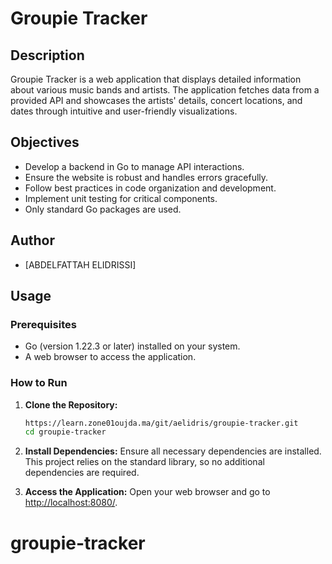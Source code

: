 # Groupie Tracker
## Description

Groupie Tracker is a web application that displays detailed information about various music bands and artists. The application fetches data from a provided API and showcases the artists' details, concert locations, and dates through intuitive and user-friendly visualizations.

## Objectives

- Develop a backend in Go to manage API interactions.
- Ensure the website is robust and handles errors gracefully.
- Follow best practices in code organization and development.
- Implement unit testing for critical components.
- Only standard Go packages are used.

## Author

- [ABDELFATTAH ELIDRISSI]

## Usage

### Prerequisites

- Go (version 1.22.3 or later) installed on your system.
- A web browser to access the application.

### How to Run

1. **Clone the Repository:**
    ```sh
    https://learn.zone01oujda.ma/git/aelidris/groupie-tracker.git
    cd groupie-tracker
    ```

2. **Install Dependencies:**
    Ensure all necessary dependencies are installed. This project relies on the standard library, so no additional dependencies are required.

3. **Access the Application:**
    Open your web browser and go to [http://localhost:8080/](http://localhost:8080/).
# groupie-tracker
